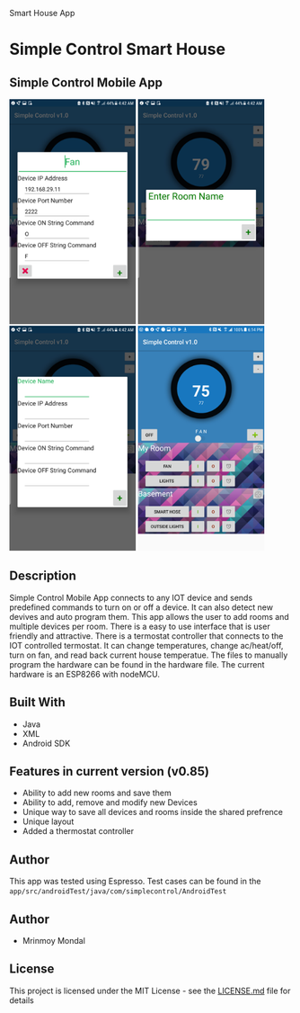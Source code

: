 Smart House App
# Simple Control Smart House

## Simple Control Mobile App
<img src="Sample%20Images/Screenshot_20170921-044252.png" height="400px"></img>
<img src="Sample%20Images/Screenshot_20170921-044231.png" height="400px"></img>
<img src="Sample%20Images/Screenshot_20170921-044243.png" height="400px"></img>
<img src="Sample%20Images/Screenshot_20170921-044259.png" height="400px"></img>



## Description
 Simple Control Mobile App connects to any IOT device and sends predefined commands to turn on or off a device. It can also detect new devives and auto program them. This app allows the user to add rooms and multiple devices per room. There is a easy to use interface that is user friendly and attractive. There is a termostat controller that connects to the IOT controlled termostat. It can change temperatures, change ac/heat/off, turn on fan, and read back current house temperatue. The files to manually program the hardware can be found in the hardware file. The current hardware is an ESP8266 with nodeMCU. 




## Built With
  * Java
  * XML
  * Android SDK
## Features in current version (v0.85)
  * Ability to add new rooms and save them 
  * Ability to add, remove and modify new Devices 
  * Unique way to save all devices and rooms inside the shared prefrence
  * Unique layout
  * Added a thermostat controller
  
## Author
  This app was tested using Espresso. Test cases can be found in the `app/src/androidTest/java/com/simplecontrol/AndroidTest`
## Author
  * Mrinmoy Mondal 
## License
This project is licensed under the MIT License - see the [LICENSE.md](LICENSE) file for details
